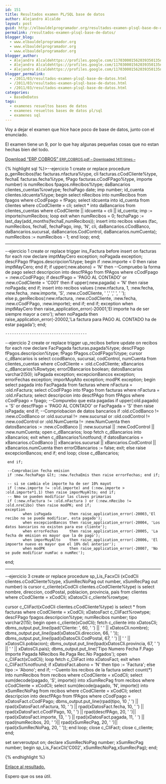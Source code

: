 ```yaml
---
id: 151
title: Resultados examen PL/SQL base de datos
author: Alejandro Alcalde
layout: post
guid: http://elbauldelprogramador.org/resultados-examen-plsql-base-de-datos/
permalink: /resultados-examen-plsql-base-de-datos/
blogger_blog:
  - www.elbauldelprogramador.org
  - www.elbauldelprogramador.org
  - www.elbauldelprogramador.org
blogger_author:
  - Alejandro Alcaldehttps://profiles.google.com/117030001562039350135noreply@blogger.com
  - Alejandro Alcaldehttps://profiles.google.com/117030001562039350135noreply@blogger.com
  - Alejandro Alcaldehttps://profiles.google.com/117030001562039350135noreply@blogger.com
blogger_permalink:
  - /2011/03/resultados-examen-plsql-base-de-datos.html
  - /2011/03/resultados-examen-plsql-base-de-datos.html
  - /2011/03/resultados-examen-plsql-base-de-datos.html
categories:
  - BaseDeDatos
tags:
  - examenes resueltos bases de datos
  - examenes resueltos bases de datos pl/sql
  - examenes sql
---
```

<div class="icosql">
</div>

Voy a dejar el examen que hice hace poco de base de datos, junto con el enunciado.

El examen tiene un 9, por lo que hay algunas pequeñas cosas que no estan hechas bien del todo.

<a class="aligncenter download-button" href="http://elbauldelprogramador.com/download/erp-cobros/" rel="nofollow"> Download &ldquo;ERP COBROS&rdquo; <small>ERP_COBROS.pdf &ndash; Downloaded 1411 times &ndash; </small> </a>



{% highlight sql %}>--ejercicio 1
create or replace procedure p_genRecibos(fac facturas.nfactura%type, cli facturas.cCodCliente%type, fechaE facturas.fecha%type, fPago facturas.cCodFPago%type, importe number) 
is
  numRecibos fpagos.nRecibos%type;
  daBancarios clientes_cuentas%rowtype;
  fechaPago date;
  imp number;
  id_cuenta clientes.idcuenta%type;
begin
     select nRecibos into numRecibos from fpagos where cCodFpago = fPago;
     select idcuenta into id_cuenta from clientes where cCodCliente = cli;
     select * into daBancarios from clientes_cuentas where cCodCliente || idcuenta = cli || id_cuenta;
     imp := importe/numRecibos;
     loop 
          exit when numRecibos = 0;
          fechaPago := last_day(add_months(fechaE,numRecibos));
          insert into recibos values (fac, numRecibos, fechaE, fechaPago, imp, 'N', cli, daBancarios.cCodBanco, daBancarios.sucursal, daBancarios.CodControl, daBancarios.numCuenta);
          numRecibos := numRecibos - 1;
     end loop;
end;


----------------------------
--ejercicio 1
create or replace trigger ins_Factura
before insert
on facturas
for each row
    declare
       imptMayCero exception;
       noPagada    exception;
       descFPago   fPagos.descripcion%type;
    begin
         if :new.importe &lt; 0 then raise imptMayCero; end if;
         if upper(:new.abono) = 'N' then 
            --Compruebo la forma de pago
            select descripcion into descfPAgo from fPAgos where cCodFpago = :new.cCodFPago;
            if descfPago = 'PAGO AL CONTADO' or :new.cCodCliente = 'C001' then
               if upper(:new.pagada) = 'N' then raise noPagada; end if;
               insert into recibos values (:new.nfactura, 1, :new.fecha, :new.fecha, :new.importe, 'S', :new.cCodCliente, ' ',' ',' ', ' ');           
            else
                p_genRecibos(:new.nfactura, :new.cCodCliente, :new.fecha, :new.cCodFPago, :new.importe);
            end if;
         end if;
    exception
             when imptMayCero then raise_application_error(-20001,'El importe ha de ser siempre mayor a cero');
             when noPagada then raise_application_error(-20002,'La factura para PAGO AL CONTADO ha de estar pagada');
    end;
    
    
    
    
    -------------------------------------
--ejercicio 2
create or replace trigger up_recibos
before update
on recibos
for each row
declare
       FacPagada facturas.pagada%type;
       descFPago fPagos.descripcion%type;
       fPago     fPagos.cCodFPago%type;
       cursor c_dBancarios is select ccodBanco, sucursal, codControl, numCuenta from clientes_cuentas where cCodCliente = :old.cCodCliente;
       xBancarios c_dBancarios%Rowtype;
       errorDBancarios boolean;
       datosBancarios  varchar2(50);
       isPagada        exception;
       excepcionBancos exception;
       errorFechas     exception;
       imporMuyAlto    exception;
       modPK           exception;
begin
     select pagada into FacPagada from facturas where nFactura = :old.nFactura;
     select cCodFPago into fPago from facturas where nFactura = :old.nFactura;
     select descripcion into descfPAgo from fPAgos where cCodFpago = fpago;
     --Compurebo que esta pagadas
     if upper(:old.pagado) = 'S' or descfPago = 'PAGO AL CONTADO' or FacPagada = 'S' then raise isPagada; end if;
     --Compriobacion de datos bancarios
     if :old.cCodBanco != :new.cCodBanco or :old.sucursal != :new.sucursal or :old.codControl != :new.codControl or :old.NumCuenta != :new.NumCuenta then
        datosBancarios := :new.cCodBanco || :new.sucursal || :new.CodControl || :new.numCuenta;
        open c_dBancarios;
             loop
                 fetch c_dBancarios into xBancarios;
                 exit when c_dBancarios%notfound;
                 if datosBancarios = xBancarios.cCodBanco || xBancarios.sucursal || xBancarios.CodControl || xBancarios.numCuenta then
                    errorDBancarios := false;
                    exit;
                 else
                     raise excepcionBancos;
                 end if;
             end loop;
        close c_dBancarios;
     
     end if; 
     
     --Comprobacion fecha emision
     if :new.fechaPago &lt; :new.fechaEmis then raise errorFechas; end if;
     
     -- si se cambia ele importe ha de ser 10% mayot
     if (:new.importe != :old.importe) and (:new.importe > :old.importe*1.1) then raise imporMuyAlto; end if;
     -- Nmo se pueden modificar las claves primarias
     if (:new.nfactura != :old.nFactura ) or (:new.nRecibo != :old.nreCibo) then raise modPK; end if;
    exception
            when isPagada        then raise_application_error(-20003,'El recibo no se puede modificar, esta pagado');
            when excepcionBancos then raise_application_error(-20004, 'Los datos bancarios no existen para ese cliente');
            when errorFechas     then raise_application_error(-20005, 'La fecha de emision es mayor que la de pago');
            when imporMuyAlto    then raise_application_error(-20006, 'El impoerte nuevo es mayor que el 10% del anterior');
            when modPK           then raise_application_error(-20007, 'No se pude modificar numFac o numRec');
end;





-----------------------------------

--ejercicio 3
create or replace procedure sp_Lis_FacxCli (xCodCli clientes.cCodCliente%type, xSumRecNoPag out number, xSumRecPag out number) 
is
  cursor c_cliente(xCodCli clientes.cCodCliente%type) 
  is 
     select nombre, direccion, codPostal, poblacion, provincia, pais from clientes where cCodCliente = xCodCli;
  xDatosCli c_cliente%rowtype;
  
  cursor c_CliFact(xCodCli clientes.cCodCliente%type)
  is
    select * from facturas where cCodCliente = xCodCli;
  xDatosFact c_CliFact%rowtype;
  descFPago fpagos.descripcion%type;
  numRecibos number;
  tipo varchar2(15);
begin
     open c_cliente(xCodCli);
          fetch c_cliente into xDatosCli;
          dbms_output.put_line(lpad('Cliente: ', 60, ' ') || '   ' || xDatosCli.nombre);
          dbms_output.put_line(lpad(xDatosCli.direccion, 66, ' '));
          dbms_output.put_line(lpad(xDatosCli.CodPostal, 67, ' ') || '   ' || xDatosCli.poblacion);
          dbms_output.put_line(lpad(xDatosCli.provincia, 67, ' ') || '   ' || xDatosCli.pais);
          dbms_output.put_line('Tipo     Numero     Fecha     F.Pago                      Importe     Pagada    NRecibos    Re.Paga    Rec.No Pagados');
          open c_CliFact(xCodCli);
          loop
              fetch c_CliFact into xDatosFact;
              exit when c_CliFact%notfound;
              if xDatosFact.abono = 'N' then tipo := 'Factura';
              else tipo := 'Abono'; end if;
              --Cuento los recibos de la factura
              select count(*) into numRecibos from recibos where cCodCliente = xCodCli;
              select sum(decode(pagado, 'S', importe)) into xSumRecPag from recibos where cCodCliente = xCodCli; 
              select sum(decode(pagado, 'N', importe)) into xSumRecNoPag from recibos where cCodCliente = xCodCli;
              select descripcion into descfPAgo from fPAgos where cCodFpago = xDatosFact.cCodFPago; 
              dbms_output.put_line(rpad(tipo, 10 ,' ') || rpad(xDatosFact.nFactura, 10, ' ') 
              || rpad(xDatosFact.fecha, 10, ' ') || rpad(xDatosFact.cCodFPago, 10, ' ')
              || rpad(descfPAgo, 20, ' ')|| rpad(xDatosFact.importe, 13, ' ') || rpad(xDatosFact.pagada, 11, ' ')
              || rpad(numRecibos, 20, ' ')|| rpad(xSumRecPag, 20, ' ')|| rpad(xSumRecNoPag, 20, ' '));
          end loop;
          close c_CliFact;
     close c_cliente;
end;

set serveroutput on;
declare
xSumRecNoPag number;
xSumRecPag number;
begin
sp_Lis_FacxCli('C002', xSumRecNoPag,xSumRecPag);
end;


{% endhighlight %}

[Enlace al resultado.][1]

Espero que os sea útil.



 [1]: http://pastebin.com/CUDjz0kc